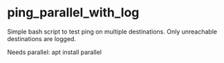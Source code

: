 # ping_parallel_with_log
Simple bash script to test ping on multiple destinations. Only unreachable destinations are logged.

Needs parallel:
apt install parallel
